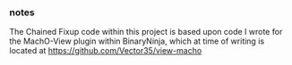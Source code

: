 ### notes

The Chained Fixup code within this project is based upon code I wrote for the MachO-View plugin 
within BinaryNinja, which at time of writing is located at https://github.com/Vector35/view-macho